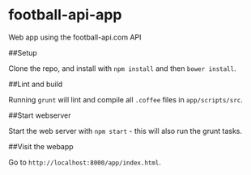 football-api-app
=================

Web app using the football-api.com API

##Setup

Clone the repo, and install with `npm install` and then `bower install`.

##Lint and build

Running `grunt` will lint and compile all `.coffee` files in `app/scripts/src`.

##Start webserver

Start the web server with `npm start` - this will also run the grunt tasks.

##Visit the webapp

Go to `http://localhost:8000/app/index.html`.